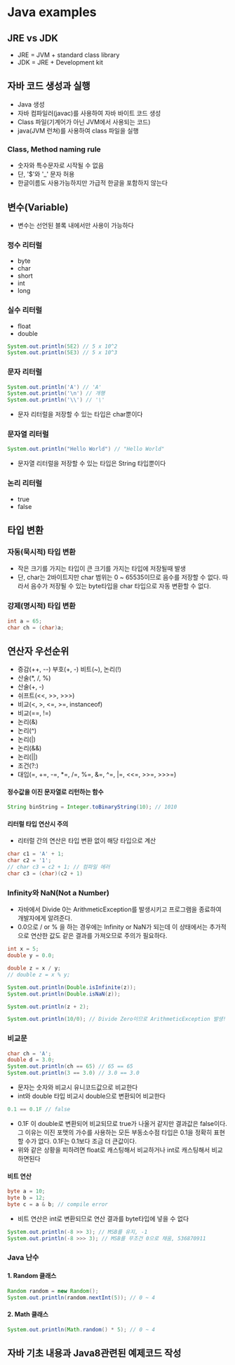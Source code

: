 # Java examples


## JRE vs JDK
* JRE = JVM + standard class library
* JDK = JRE + Development kit

## 자바 코드 생성과 실행
* Java 생성
* 자바 컴파일러(javac)를 사용하여 자바 바이트 코드 생성
* Class 파일(기계어가 아닌 JVM에서 사용되는 코드)
* java(JVM 런쳐)를 사용하여 class 파일을 실행

### Class, Method naming rule
* 숫자와 특수문자로 시작될 수 없음
* 단, '$'와 '_' 문자 허용
* 한글이름도 사용가능하지만 가급적 한글을 포함하지 않는다

## 변수(Variable)
* 변수는 선언된 블록 내에서만 사용이 가능하다


### 정수 리터럴
* byte
* char
* short
* int
* long

### 실수 리터럴
* float
* double
````java
System.out.println(5E2) // 5 x 10^2
System.out.println(5E3) // 5 x 10^3
````

### 문자 리터럴
```` java
System.out.println('A') // 'A'
System.out.println('\n') // 개행
System.out.println('\\') // '\'
````
* 문자 리터럴을 저장할 수 있는 타입은 char뿐이다

### 문자열 리터럴
````java
System.out.println("Hello World") // "Hello World"
````
* 문자열 리터럴을 저장할 수 있는 타입은 String 타입뿐이다


### 논리 리터럴
* true
* false


## 타입 변환
### 자동(묵시적) 타입 변환
* 작은 크기를 가지는 타입이 큰 크기를 가지는 타입에 저장될때 발생
* 단, char는 2바이트지만 char 범위는 0 ~ 65535이므로 음수를 저장할 수 없다. 따라서 음수가 저장될 수 있는 byte타입을 char 타입으로 자동 변환할 수 없다.

### 강제(명시적) 타입 변환
````java
int a = 65;
char ch = (char)a;
````

## 연산자 우선순위
* 증감(++, --) 부호(+, -) 비트(~), 논리(!)
* 산술(*, /, %)
* 산술(+, -)
* 쉬프트(<<, >>, >>>)
* 비교(<, >, <=, >=, instanceof)
* 비교(==, !=)
* 논리(&)
* 논리(^)
* 논리(|)
* 논리(&&)
* 논리(||)
* 조건(?:)
* 대입(=, +=, -=, *=, /=, %=, &=, ^=, |=, <<=, >>=, >>>=)

#### 정수값을 이진 문자열로 리턴하는 함수
````java
String binString = Integer.toBinaryString(10); // 1010
````

#### 리터럴 타입 연산시 주의
* 리터럴 간의 연산은 타입 변환 없이 해당 타입으로 계산
````java
char c1 = 'A' + 1; 
char c2 = '1';
// char c3 = c2 + 1; // 컴파일 에러
char c3 = (char)(c2 + 1)
````

### Infinity와 NaN(Not a Number)
* 자바에서 Divide 0는 ArithmeticException를 발생시키고 프로그램을 종료하여 개발자에게 알려준다.
* 0.0으로 / or % 을 하는 경우에는 Infinity or NaN가 되는데 이 상태에서는 추가적으로 연산한 값도 같은 결과를 가져오므로 주의가 필요하다.
````java
int x = 5;
double y = 0.0;

double z = x / y; 
// double z = x % y;

System.out.println(Double.isInfinite(z));
System.out.println(Double.isNaN(z));

System.out.println(z + 2);

System.out.println(10/0); // Divide Zero이므로 ArithmeticException 발생!
````

### 비교문

````java
char ch = 'A';
double d = 3.0;
System.out.println(ch == 65) // 65 == 65
System.out.println(3 == 3.0) // 3.0 == 3.0
````
* 문자는 숫자와 비교시 유니코드값으로 비교한다
* int와 double 타입 비교시 double으로 변환되어 비교한다

````java
0.1 == 0.1F // false 
````
* 0.1F 이 double로 변환되어 비교되므로 true가 나올거 같지만 결과값은 false이다. 그 이유는 이진 포맷의 가수를 사용하는 모든 부동소수점 타입은 0.1을 정확히 표현할 수가 없다. 0.1F는 0.1보다 조금 더 큰값이다.
* 위와 같은 상황을 피하려면 float로 캐스팅해서 비교하거나 int로 캐스팅해서 비교하면된다

#### 비트 연산
````java
byte a = 10;
byte b = 12;
byte c = a & b; // compile error
````
* 비트 연산은 int로 변환되므로 연산 결과를 byte타입에 넣을 수 없다

````java
System.out.println(-8 >> 3); // MSB를 유지, -1
System.out.println(-8 >>> 3); // MSB를 무조건 0으로 채움, 536870911
````

### Java 난수
#### 1. Random 클래스
````java
Random random = new Random();
System.out.println(random.nextInt(5)); // 0 ~ 4
````

#### 2. Math 클래스
````java
System.out.println(Math.random() * 5); // 0 ~ 4
````

## 자바 기초 내용과 Java8관련된 예제코드 작성
